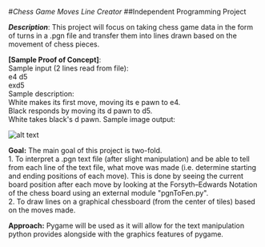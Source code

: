 #*Chess Game Moves Line Creator*
##Independent Programming Project

<i><b>Description</b></i>: This project will focus on taking chess game data in the form of turns in a .pgn file and transfer them into lines drawn based on the movement of chess pieces.

<b>[Sample Proof of Concept]</b>:
<br> Sample input (2 lines read from file):<br>
e4 d5<br>
exd5<br>
Sample description:
<br> White makes its first move, moving its e pawn to e4. <br>
Black responds by moving its d pawn to d5.<br>
White takes black's d pawn.
Sample image output:

![alt text](./poc_line.png)

<b>Goal:</b> The main goal of this project is two-fold.
<br>1. To interpret a .pgn text file (after slight manipulation) and be able to tell from each line of the text file, what move was made (i.e. determine starting and ending positions of each move). This is done by seeing the current board position after each move by looking at the Forsyth–Edwards Notation of the chess board using an external module "pgnToFen.py".
<br>2. To draw lines on a graphical chessboard (from the center of tiles) based on the moves made.

<b>Approach:</b> Pygame will be used as it will allow for the text manipulation python provides alongside with the graphics features of pygame.